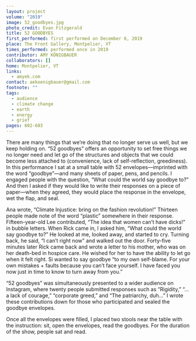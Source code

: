 ```yaml
---
layout: project
volume: "2019"
image: 52_goodbyes.jpg
photo_credit: Evan Fitzgerald
title: 52 GOODBYES
first_performed: first performed on December 6, 2019
place: The Front Gallery, Montpelier, VT
times_performed: performed once in 2019
contributor: AMY KÖNIGBAUER
collaborators: []
home: Montpelier, VT
links:
  - amyek.com
contact: aekoenigbauer@gmail.com
footnote: ""
tags:
  - audience
  - climate change
  - earth
  - energy
  - grief
pages: 602-603
---
```


There are many things that we’re doing that no longer serve us well, but we keep holding on. “52 goodbyes” offers an opportunity to set free things we no longer need and let go of the structures and objects that we could become less attached to (convenience, lack of self-reflection, greediness). In this performance I sat at a small table with 52 envelopes—imprinted with the word “goodbye”—and many sheets of paper, pens, and pencils. I engaged people with the question, “What could the world say goodbye to?” And then I asked if they would like to write their responses on a piece of paper—when they agreed, they would place the response in the envelope, wet the flap, and seal.

Ana wrote, “Climate Injustice: bring on the fashion revolution!” Thirteen people made note of the word “plastic” somewhere in their response. Fifteen-year-old Lee contributed, “The idea that women can’t have dicks!” in bubble letters. When Rick came in, I asked him, “What could the world say goodbye to?” He looked at me, looked away, and started to cry. Turning back, he said, “I can’t right now” and walked out the door. Forty-five minutes later Rick came back and wrote a letter to his mother, who was on her death-bed in hospice care. He wished for her to have the ability to let go when it felt right. Si wanted to say goodbye “to my own self-blame. For your own mistakes + faults because you can’t face yourself. I have faced you now just in time to know to turn away from you.”

“52 goodbyes” was simultaneously presented to a wider audience on Instagram, where twenty people submitted responses such as “Rigidity,” “… a lack of courage,” “corporate greed,” and “The patriarchy, duh…” I wrote these contributions down for those who participated and sealed the goodbye envelopes.

Once all the envelopes were filled, I placed two stools near the table with the instruction: sit, open the envelopes, read the goodbyes. For the duration of the show, people sat and read.
